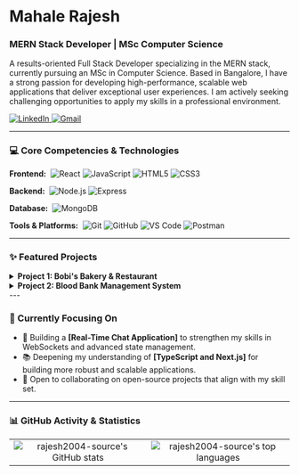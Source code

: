 # Mahale Rajesh
### MERN Stack Developer | MSc Computer Science

A results-oriented Full Stack Developer specializing in the MERN stack, currently pursuing an MSc in Computer Science. Based in Bangalore, I have a strong passion for developing high-performance, scalable web applications that deliver exceptional user experiences. I am actively seeking challenging opportunities to apply my skills in a professional environment.

<p align="left">
  <a href="https://www.linkedin.com/in/mahale-rajesh-128227256/" target="_blank">
    <img src="https://img.shields.io/badge/LinkedIn-0077B5?style=for-the-badge&logo=linkedin&logoColor=white" alt="LinkedIn"/>
  </a>
  <a href="mailto:rajeshmahale103@gmail.com">
    <img src="https://img.shields.io/badge/Gmail-D14836?style=for-the-badge&logo=gmail&logoColor=white" alt="Gmail"/>
  </a>
</p>

---

### 💻 Core Competencies & Technologies

<p align="left">
  <strong>Frontend:</strong>&nbsp;
  <img src="https://img.shields.io/badge/React-61DAFB?style=flat&logo=react&logoColor=black" alt="React"/>
  <img src="https://img.shields.io/badge/JavaScript-F7DF1E?style=flat&logo=javascript&logoColor=black" alt="JavaScript"/>
  <img src="https://img.shields.io/badge/HTML5-E34F26?style=flat&logo=html5&logoColor=white" alt="HTML5"/>
  <img src="https://img.shields.io/badge/CSS3-1572B6?style=flat&logo=css3&logoColor=white" alt="CSS3"/>
</p>

<p align="left">
  <strong>Backend:</strong>&nbsp;
  <img src="https://img.shields.io/badge/Node.js-339933?style=flat&logo=nodedotjs&logoColor=white" alt="Node.js"/>
  <img src="https://img.shields.io/badge/Express-000000?style=flat&logo=express&logoColor=white" alt="Express"/>
</p>

<p align="left">
  <strong>Database:</strong>&nbsp;
  <img src="https://img.shields.io/badge/MongoDB-47A248?style=flat&logo=mongodb&logoColor=white" alt="MongoDB"/>
</p>

<p align="left">
  <strong>Tools & Platforms:</strong>&nbsp;
  <img src="https://img.shields.io/badge/Git-F05032?style=flat&logo=git&logoColor=white" alt="Git"/>
  <img src="https://img.shields.io/badge/GitHub-181717?style=flat&logo=github&logoColor=white" alt="GitHub"/>
  <img src="https://img.shields.io/badge/VS_Code-007ACC?style=flat&logo=visualstudiocode&logoColor=white" alt="VS Code"/>
  <img src="https://img.shields.io/badge/Postman-FF6C37?style=flat&logo=postman&logoColor=white" alt="Postman"/>
</p>

---

### ✨ Featured Projects

<details>
  <summary><strong>Project 1: Bobi's Bakery & Restaurant </strong></summary>
  <br>
Bobi’s Bakery & Restaurant Website offers customer login, browsing, online booking, dashboard, admin control & secure payments. Built with React, Node.js, Express, and MongoDB to boost online presence and enhance ordering for cakes, pastries, breads, and bakery products.”
  <p>
    <strong>Technologies Used:</strong>&nbsp;
    <img src="https://img.shields.io/badge/React-61DAFB?style=flat&logo=react&logoColor=black" alt="React"/>
    <img src="https://img.shields.io/badge/Node.js-339933?style=flat&logo=nodedotjs&logoColor=white" alt="Node.js"/>
    <img src="https://img.shields.io/badge/Express-000000?style=flat&logo=express&logoColor=white" alt="Express"/>
    <img src="https://img.shields.io/badge/MongoDB-47A248?style=flat&logo=mongodb&logoColor=white" alt="MongoDB"/>
  </p>
  <p>
    <a href="[LINK_TO_YOUR_LIVE_DEMO]" target="_blank"><img src="https://img.shields.io/badge/Live_Demo-0077B5?style=for-the-badge&logo=website&logoColor=white"/></a>
    &nbsp;
    <a href="[LINK_TO_YOUR_GITHUB_REPO]" target="_blank"><img src="https://img.shields.io/badge/GitHub_Repo-181717?style=for-the-badge&logo=github&logoColor=white"/></a>
  </p>
</details>

<details>
  <summary><strong>Project 2: Blood Bank Management System</strong></summary>
  <br>
  A comprehensive web application designed to modernize blood bank operations. It features robust inventory management, donor and hospital portals, and ensures the safety of the blood supply through tracking and screening protocols, all built with React, Node.js, Express, and MongoDB.
  <p>
    <strong>Technologies Used:</strong>&nbsp;
    <img src="https://img.shields.io/badge/React-61DAFB?style=flat&logo=react&logoColor=black" alt="React"/>
    <img src="https://img.shields.io/badge/Node.js-339933?style=flat&logo=nodedotjs&logoColor=white" alt="Node.js"/>
    <img src="https://img.shields.io/badge/Express-000000?style=flat&logo=express&logoColor=white" alt="Express"/>
    <img src="https://img.shields.io/badge/MongoDB-47A248?style=flat&logo=mongodb&logoColor=white" alt="MongoDB"/>
  </p>
  <p>
    <a href="[LINK_TO_YOUR_LIVE_DEMO]" target="_blank"><img src="https://img.shields.io/badge/Live_Demo-0077B5?style=for-the-badge&logo=website&logoColor=white"/></a>
    &nbsp;
    <a href="[LINK_TO_YOUR_GITHUB_REPO]" target="_blank"><img src="https://img.shields.io/badge/GitHub_Repo-181717?style=for-the-badge&logo=github&logoColor=white"/></a>
  </p>
</details>
---

### 🌱 Currently Focusing On

- 🔭 Building a **[Real-Time Chat Application]** to strengthen my skills in WebSockets and advanced state management.
- 📚 Deepening my understanding of **[TypeScript and Next.js]** for building more robust and scalable applications.
- 👯 Open to collaborating on open-source projects that align with my skill set.

---

### 📊 GitHub Activity & Statistics

<p align="center">
  <table align="center">
    <tr>
      <td align="center" valign="top">
        <img src="https://github-readme-stats.vercel.app/api?username=rajesh2004-source&show_icons=true&locale=en&theme=github_dark&count_private=true" alt="rajesh2004-source's GitHub stats" />
      </td>
      <td align="center" valign="top">
        <img src="https://github-readme-stats.vercel.app/api/top-langs?username=rajesh2004-source&layout=compact&locale=en&theme=github_dark" alt="rajesh2004-source's top languages" />
      </td>
    </tr>
  </table>
</p>
